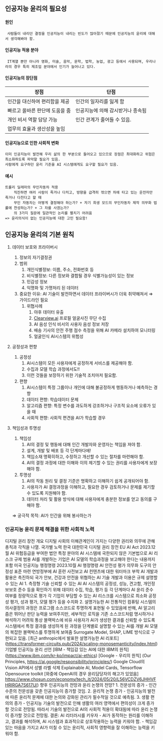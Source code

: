 ## 인공지능 윤리의 필요성
 #### 원인
	 사람들이 내리던 결정을 인공지능이 내리는 빈도가 많아졌기 때문에 인공지능의 윤리에 대해서 생각해봐야 함.
 #### 인공지능 적용 분야
	 IT계열 뿐만 아니라 영화, 미술, 음악, 문학, 법학, 농업, 광고 등에서 사용되며, 우리나라의 경우 특히 제조업 분야에서 인기가 늘어나고 있다.
 #### 인공지능의 장단점

| 장점                | 단점                 |
| ----------------- | ------------------ |
| 인간을 대신하여 편리함을 제공  | 인간의 일자리를 잃게 함      |
| 빠르고 올바른 판단에 도움을 줌 | 인공지능에 의해 감시받거나 종속됨 |
| 개인 비서 역할 담당 가능    | 인간 관계가 줄어들 수 있음.   |
| 업무의 효율과 생산성을 높임   |                    |
#### 인공지능으로 인한 사회적 변화 
	이미 인공지능이 발전해 우리 삶의 한 부분으로 들어오고 있으므로 장점은 최대화하고 위험은 최소화하도록 파악할 필요가 있음.
	사람에게 요구하던 윤리 기준을 AI 시스템에게도 요구할 필요가 있음.
#### 예시 
	트롤리 딜레마의 무인자동차 적용
		직진하면 여러 사람이 죽거나 다치고, 방향을 급격히 꺾으면 차에 타고 있는 운전자만 죽거나 다친다고 할 때
		무인 자동차는 어떻게 결정해야 하는가? + 자기 희생 모드의 무인자동차 제작 의무화 법률에 찬성하는가? + 그 차를 사겠는가?
		의 3가지 질문에 일관적인 논리를 펼치기 어려움
	=> 윤리의식이 없는 인공지능에 대한 고민 필요함!

## 인공지능 윤리의 기본 원칙
1. 데이터 보호와 프라이버시
    1. 정보의 자기결정권
    2. 범위
        1. 개인식별정보: 이름, 주소, 전화번호 등
        2. 비식별정보: 다른 정보와 결합될 경우 식별가능성이 있는 정보
        3. 민감성 정보
        4. 익명화 및 가명처리 된 데이터
    3. 중요한 이유: AI 기술이 발전하면서 데이터 프라이버시가 더욱 취약해져서 ⇒ 가이드라인 필요
        1. 위협사례
            1. 야후 데이터 유출
            2. [Clearview.ai](http://Clearview.ai) 프로필 얼굴사진 무단 수집
            3. AI 음성 인식 비서의 사용자 음성 정보 저장
            4. 배송 기사의 안전 주행 점수 측정을 위해 AI 카메라 설치하여 모니터링
            5. 얼굴인식 AI시스템의 위험성
2. 공정성과 편향
    1. 공정성
        1. AI시스템이 모든 사용자에게 공정하게 서비스를 제공해야 함.
        2. 수집과 모델 학습 과정에서도!!
        3. 이런 것들을 보장하기 위한 기술적 조치마저 필요함.
    2. 편향
        1. AI시스템이 특정 그룹이나 개인에 대해 불공정하게 행동하거나 예측하는 경향
        2. 데이터 편향: 학습데이터 문제
        3. 알고리즘 편향: 특정 변수를 과도하게 강조하거나 구조적 요소에 오류가 있을 때
        4. 사회적 편향: 사회적 편견을 AI가 학습할 경우
3. 책임성과 투명성
    1. 책임성
        1. AI의 결정 및 행동에 대해 인간 개발자와 운영자는 책임을 져야 함.
        2. 설계, 개발 및 배포 등 각 단계마다에!
        3. 책임소재 명확히하고, 수정하고 개선할 수 있는 절차를 마련해야 함.
        4. AI의 결정 과정에 대한 이해와 이의 제기할 수 있는 권리를 사용자에게 보장해야 함.
    2. 투명성
        1. AI의 작동 원리 및 결정 기준은 명확하고 이해하기 쉽게 공개되어야 함.
        2. 사용자가 AI 결정과정을 이해하고, 필요한 경우 검토하거나 문제를 제기할 수 있도록 지원해야 함.
        3. 데이터 처리 및 활용 방식에 대해 사용자에게 충분한 정보를 얻고 동의를 구해야 함.

	⇒ 궁극적 목적: AI가 인간을 위해 봉사하는가
### 인공지능 윤리 문제 해결을 위한 사회적 노력
디지털 권리 장전
	개요
 		디지털 사회의 이해관계인이 가지는 다양한 권리와 의무에 관해 총칙과 각칙을 나열.
	국가별 노력
			한국
				대한민국 디지털 권리 장전
			EU AI Act
				 2023.12월 AI 위험등급을 부여한 법안
				 특정 분야의 AI 시스템에 국한되지 않은 기본법으로 AI 리스크 규제
				 범용 AI를 개발하는 기업은 AI 모델의 학습과정을 보고해야 한다는 내용까지 포함
			 미국 인공지능 행정명령
				 2023.10월 AI 행정명령
				 AI 안전성 평가 의무화
				 도구의 안정성 표준 마련
				 연방정부에 AI 훈련 사전보고
				 AI 컨텐츠에 대한 워터마크 부착
				 AI 개발과 활용은 촉진하되 국가 안보, 건강과 안전을 위협하는 AI 기술 개발과 이용은 규제
 설명할 수 있는 AI
	 1. 측정형 기술
		 신뢰할 수 있는 AI
		 AI 시스템의 공정성, 성능, 견고함, 개인정보보호 준수 등을 확인하기 위해 데이터 수집, 학습, 평가 등 각 단계마다 AI 윤리 준수 여부를 정량적으로 평가
		 각 기업이 부담할 수 있는 AI 리스크를 시스템으로 최소화
		 공정성 평가, 성과 평가, 모델 평가 등을 수치화
	 2. 설명가능한 AI
		 전통적인 컴퓨팅 시스템의 의사결정의 과정은 프로그램 소스코드로 투명하게 표현될 수 있었음에 반해, AI 알고리즘은 뛰어난 판단 능력을 보여주지만, 세부적인 로직을 기존 소스코드처럼 명시하거나 해석하기 어려워 통상 블랙박스에 비유
		 사용자가 AI가 생성한 결과를 신뢰할 수 있도록 시스템에서 특정 결과를 생성하게 된 과정을 단계별로 설명할 수 있는 AI를 개발
		 AI 모델의 복잡한 블랙박스를 투명하게 보여줌
		 Surrogate Model, SHAP, LIME 방식으로 구현되고 있음.
		 [최근 anthropic에서 발표한 설명가능한 AI 리포트] (https://transformer-circuits.pub/2024/scaling-monosemanticity/index.html)
	기업별 인공지능 윤리 선언
		[IBM - 책임감 있는 AI에 대한 IBM의 원칙] (https://www.ibm.com/kr-ko/impact/ai-ethics)
		[Google - 우리의 원칙] (Our Principles, https://ai.google/responsibility/principles/)
		Google Cloud의 Vision API에서 성별 라벨 삭제
		Explainable Al, Model Cards, Tensorflow Opensource toolkit
		[와중에 OpenAI의 경우 윤리담당자의 해고가 있었음] https://www.chosun.com/economy/tech_it/2024/05/20/L56VCDZV6JHHVFHRIRGA7S617U/)
향후 인공지능의 전망과 윤리 논쟁의 전망?
	1. 전문성의 증가
		- 인간 수준의 전문성을 갖춘 인공지능이 증가할 것임.
	2. 윤리적 논쟁 증가
		- 인공지능의 발전에 따른 윤리적 문제에 대한 논의와 강화된 관리가 필수적일 것으로 예측됨.
	3. 생활 편의의 증가
		- 인공지능 기술의 발전으로 인해 생활의 여러 영역에서 편의성이 크게 증가할 것으로 전망됨.
	따라서 기술의 발전으로 AI의 사회적 적용이 확대됨에 따라 윤리 논쟁이 증가할 것으로 전망됨.
결론: AI 리터러시를 키우자
	- AI가 동작하는 원리를 이해하고, 결과를 해석하며, AI 시스템과 효과적으로 상호작용하는 능력을 키워야 함.
	- 책임감 있는 마음을 가지고 AI가 미칠 수 있는 윤리적, 사회적 영향력을 잘 이해하는 능력을 키워야 함.

